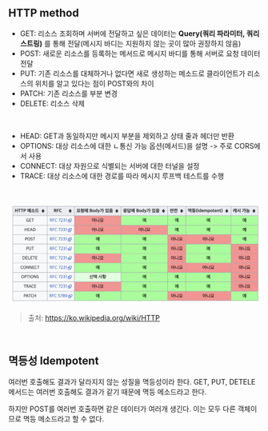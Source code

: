 ## HTTP method

- GET: 리소스 조회하며 서버에 전달하고 싶은 데이터는 **Query(쿼리 파라미터, 쿼리 스트링)** 를 통해 전달(메시지 바디는 지원하지 않는 곳이 많아 권장하지 않음)
- POST: 새로운 리소스를 등록하는 메서드로 메시지 바디를 통해 서버로 요청 데이터 전달
- PUT: 기존 리소스를 대체하거나 없다면 새로 생성하는 메소드로 클라이언트가 리소스의 위치를 알고 있다는 점이 POST와의 차이
- PATCH: 기존 리소스를 부분 변경
- DELETE: 리소스 삭제
<br>

- HEAD: GET과 동일하지만 메시지 부분을 제외하고 상태 줄과 헤더만 반환
- OPTIONS: 대상 리소스에 대한 ㄴ통신 가능 옵션(메서드)을 설명 -> 주로 CORS에서 사용
- CONNECT: 대상 자원으로 식별되는 서버에 대한 터널을 설정
- TRACE: 대상 리소스에 대한 경로를 따라 메시지 루프백 테스트를 수행

<br>

![png](/_server/_img/http.png)

> 출처: https://ko.wikipedia.org/wiki/HTTP

<br>

## 멱등성 Idempotent

여러번 호출해도 결과가 달라지지 않는 성질을 멱등성이라 한다.
GET, PUT, DETELE 메서드는 여러번 호출해도 결과가 같기 때문에 멱등 메소드라고 한다.
<br>

하지만 POST를 여러번 호출하면 같은 데이터가 여러개 생긴다. 이는 모두 다른 객체이므로 멱등 메소드라고 할 수 없다.